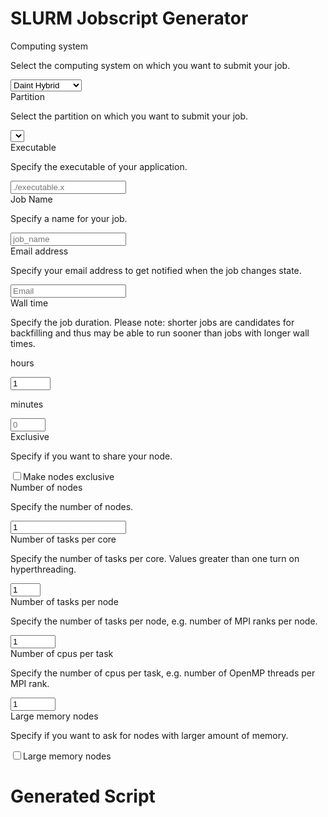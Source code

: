 # SLURM Jobscript Generator

<form>
  <div class="form-group">
    <label for="selectMachine">Computing system</label>
    <p class="help-block">Select the computing system on which you want to submit your job.</p>
    <select class="form-control" id="selectMachine">
      <option>Daint Hybrid</option>
      <option>Daint MultiCore</option>
      <option>Monch</option>
      <option>Leone</option>
      <!-- <option>Tave</option> -->
    </select>
  </div>
  <div class="form-group">
    <label for="selectPartition">Partition</label>
    <p class="help-block">Select the partition on which you want to submit your job.</p>
    <select class="form-control" id="selectPartition" >
    </select>
  </div>
 <div class="form-group" id="executableGroup">
    <label for="executable">Executable</label>
    <p class="help-block">Specify the executable of your application.</p>
    <input type="input" class="form-control" id="executable" placeholder="./executable.x" maxlength="75" onkeyup="return cscs_print_jobscript()">
  </div>
 <div class="form-group">
    <label for="jobName">Job Name</label>
    <p class="help-block">Specify a name for your job.</p>
    <input type="input" class="form-control" id="jobName" placeholder="job_name" maxlength="25" onkeyup="return cscs_print_jobscript()">
  </div>    
  <div class="form-group" id="emailAddressGroup">
    <label for="emailAddress">Email address</label>
    <p class="help-block">Specify your email address to get notified when the job changes state.</p>
    <input type="email" class="form-control" id="emailAddress" placeholder="Email" maxlength="75" onkeyup="return cscs_print_jobscript()">
  </div>
  <div class="row form-group">
    <div class="col-md-12">
    <label for="wallclock">Wall time</label>
    <p class="help-block">Specify the job duration. Please note: shorter jobs are candidates for backfilling and thus may be able to run sooner than jobs with longer wall times.</p>
    </div>
    <div class="col-md-6">
      <p class="help-block">hours</p>
      <input type="number" class="form-control" id="hours" min="0" max="168" placeholder="0" value="1" onchange="return cscs_validate_hour() && cscs_print_jobscript()" onkeyup="return cscs_validate_hour() && cscs_print_jobscript()" onkeydown="return cscs_validate_hour() && cscs_print_jobscript()">
    </div>
    <div class="col-md-6">
      <p class="help-block">minutes</p>
      <input type="number" class="form-control" id="minutes" min="0" max="59" placeholder="0" onchange="return cscs_validate_minutes() && cscs_print_jobscript()" onkeyup="return cscs_validate_minutes() && cscs_print_jobscript()" onkeydown="return cscs_validate_minutes() && cscs_print_jobscript()">
    </div>
  </div>
  <div class="form-group" id="ExclusiveNodeGroup">
    <label for="ExclusiveNode">Exclusive</label>
    <p class="help-block">Specify if you want to share your node.</p>
    <div class="checkbox">
      <label>
        <input type="checkbox" id="ExclusiveNode" onchange="cscs_print_jobscript()">Make nodes exclusive
      </label>
    </div>
  </div>
  <div class="form-group" id="numberOfNodesGroup">
    <label for="numberOfNodes">Number of nodes</label>
    <p class="help-block" id="numberOfNodesText">Specify the number of nodes.</p>
    <input type="number" class="form-control" id="numberOfNodes" min="1" value="1" size="6" onchange="return cscs_print_jobscript()" onkeypress='return event.charCode in [46, 8, 9, 27, 13, 110, 190] || (event.charCode >= 48 && event.charCode <= 57)'>
  </div>
  <div class="form-group" id="numberTasksPerCoreGroup">
    <label for="numberTasksPerCore">Number of tasks per core</label>
    <p class="help-block" id="numberTasksPerCoreText">Specify the number of tasks per core. Values greater than one turn on hyperthreading.</p>
    <input type="number" class="form-control" id="numberTasksPerCore" min="1" max="4" size="6" value="1" onchange="cscs_print_jobscript()" onkeyup="cscs_print_jobscript()" onkeydown="cscs_print_jobscript()" onkeypress='return event.charCode in [46, 8, 9, 27, 13, 110, 190] || (event.charCode >= 48 && event.charCode <= 57)'>
  </div>
  <div class="form-group" id="numberOfTasksPerNodeGroup">
    <label for="numberOfTasksPerNode">Number of tasks per node</label>
    <p class="help-block" id="numberOfTasksPerNodeText">Specify the number of tasks per node, e.g. number of MPI ranks per node.</p>
    <input type="number" class="form-control" id="numberOfTasksPerNode" max="1000" min="1" size="6" value="1" onchange="cscs_print_jobscript()" onkeyup="cscs_print_jobscript()" onkeydown="cscs_print_jobscript()" onkeypress='return event.charCode in [46, 8, 9, 27, 13, 110, 190] || (event.charCode >= 48 && event.charCode <= 57)'>
  </div>
  <div class="form-group" id="numberOfCpusPerTaskGroup">
    <label for="numberOfCpusPerTask">Number of cpus per task</label>
    <p class="help-block" id="numberOfCpusPerTaskText">Specify the number of cpus per task, e.g. number of OpenMP threads per MPI rank.</p>
    <input type="number" class="form-control" id="numberOfCpusPerTask" max="1000" min="1" size="6" value="1" onchange="cscs_print_jobscript()" onkeyup="cscs_print_jobscript()" onkeydown="cscs_print_jobscript()" onkeypress='return event.charCode in [46, 8, 9, 27, 13, 110, 190] || (event.charCode >= 48 && event.charCode <= 57)'>
  </div>
  <div class="form-group" id="bigMemoryGroup">
    <label for="bigMemory">Large memory nodes</label>
    <p class="help-block">Specify if you want to ask for nodes with larger amount of memory.</p>
    <div class="checkbox">
      <label>
        <input type="checkbox" id="bigMemory" onchange="cscs_print_jobscript()">Large memory nodes
      </label>
    </div>
  </div>
  <!-- <a class="btn btn-primary" type="submit" id="submit_button" class="btn btn-default" href="#generated-script">Generate</a> -->
</form>

# Generated Script
<div class="form-group">
<div class="alert alert-info" role="alert" id="partitionwebsite"></div>
  <div class="alert alert-success" role="alert" id="jobscriptalert"></div>
  <pre><code id="jobscript" class="bash hljs"></code></pre>
</div>
